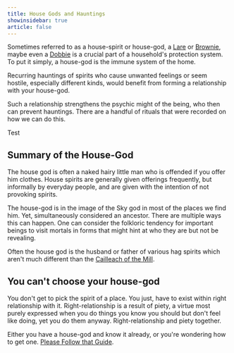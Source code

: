 ```yaml
---
title: House Gods and Hauntings
showinsidebar: true
article: false
---
```


Sometimes referred to as a house-spirit or house-god, a [Lare]() or [Brownie](), maybe even a [Dobbie]() is a crucial part of a household's protection system. To put it simply, a house-god is the immune system of the home.

Recurring hauntings of spirits who cause unwanted feelings or seem hostile, especially different kinds, would benefit from forming a relationship with your house-god.

Such a relationship strengthens the psychic might of the being, who then can prevent hauntings. There are a handful of rituals that were recorded on how we can do this.

Test

## Summary of the House-God

The house god is often a naked hairy little man who is offended if you offer him clothes. House spirits are generally given offerings frequently, but informally by everyday people, and are given with the intention of not provoking spirits.

The house-god is in the image of the Sky god in most of the places we find him. Yet, simultaneously considered an ancestor. There are multiple ways this can happen. One can consider the folkloric tendency for important beings to visit mortals in forms that might hint at who they are but not be revealing.

Often the house god is the husband or father of various hag spirits which aren't much different than the [Cailleach of the Mill]().

## You can't choose your house-god

You don't get to pick the spirit of a place. You just, have to exist within right relationship with it. Right-relationship is a result of piety, a virtue most purely expressed when you do things you know you should but don't feel like doing, yet you do them anyway. Right-relationship and piety together.

Either you have a house-god and know it already, or you're wondering how to get one. [Please Follow that Guide]().